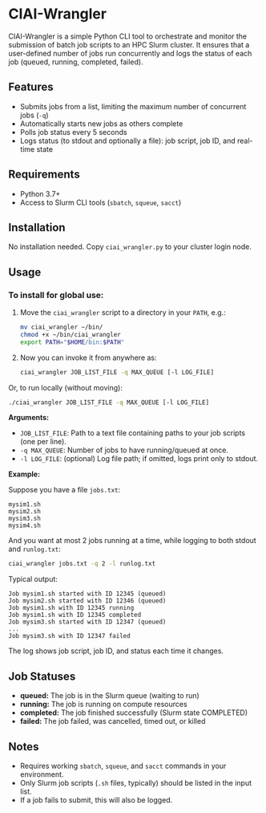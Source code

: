 # CIAI-Wrangler

CIAI-Wrangler is a simple Python CLI tool to orchestrate and monitor the submission of batch job scripts to an HPC Slurm cluster. It ensures that a user-defined number of jobs run concurrently and logs the status of each job (queued, running, completed, failed).

## Features
- Submits jobs from a list, limiting the maximum number of concurrent jobs (`-q`)
- Automatically starts new jobs as others complete
- Polls job status every 5 seconds
- Logs status (to stdout and optionally a file): job script, job ID, and real-time state

## Requirements
- Python 3.7+
- Access to Slurm CLI tools (`sbatch`, `squeue`, `sacct`)

## Installation
No installation needed. Copy `ciai_wrangler.py` to your cluster login node.

## Usage

### To install for global use:
1. Move the `ciai_wrangler` script to a directory in your `PATH`, e.g.:
   ```sh
   mv ciai_wrangler ~/bin/
   chmod +x ~/bin/ciai_wrangler
   export PATH="$HOME/bin:$PATH"
   ```
2. Now you can invoke it from anywhere as:
   ```sh
   ciai_wrangler JOB_LIST_FILE -q MAX_QUEUE [-l LOG_FILE]
   ```

Or, to run locally (without moving):
```sh
./ciai_wrangler JOB_LIST_FILE -q MAX_QUEUE [-l LOG_FILE]
```

**Arguments:**
- `JOB_LIST_FILE`: Path to a text file containing paths to your job scripts (one per line).
- `-q MAX_QUEUE`: Number of jobs to have running/queued at once.
- `-l LOG_FILE`: (optional) Log file path; if omitted, logs print only to stdout.

**Example:**

Suppose you have a file `jobs.txt`:
```
mysim1.sh
mysim2.sh
mysim3.sh
mysim4.sh
```
And you want at most 2 jobs running at a time, while logging to both stdout and `runlog.txt`:


```sh
ciai_wrangler jobs.txt -q 2 -l runlog.txt
```

Typical output:
```
Job mysim1.sh started with ID 12345 (queued)
Job mysim2.sh started with ID 12346 (queued)
Job mysim1.sh with ID 12345 running
Job mysim1.sh with ID 12345 completed
Job mysim3.sh started with ID 12347 (queued)
...
Job mysim3.sh with ID 12347 failed
```

The log shows job script, job ID, and status each time it changes.

## Job Statuses
- **queued:** The job is in the Slurm queue (waiting to run)
- **running:** The job is running on compute resources
- **completed:** The job finished successfully (Slurm state COMPLETED)
- **failed:** The job failed, was cancelled, timed out, or killed

## Notes
- Requires working `sbatch`, `squeue`, and `sacct` commands in your environment.
- Only Slurm job scripts (`.sh` files, typically) should be listed in the input list.
- If a job fails to submit, this will also be logged.
